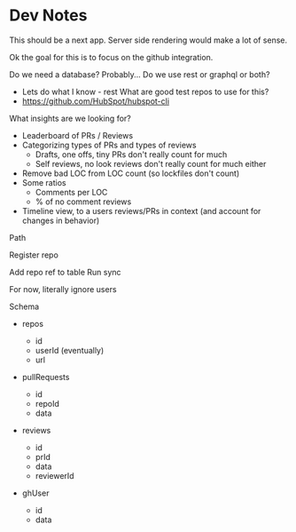 # Dev Notes

This should be a next app. Server side rendering would make a lot of sense.

Ok the goal for this is to focus on the github integration. 

Do we need a database? Probably... 
Do we use rest or graphql or both?
  - Lets do what I know - rest
What are good test repos to use for this?
  - https://github.com/HubSpot/hubspot-cli 

What insights are we looking for?
- Leaderboard of PRs / Reviews 
- Categorizing types of PRs and types of reviews
  - Drafts, one offs, tiny PRs don't really count for much
  - Self reviews, no look reviews don't really count for much either
- Remove bad LOC from LOC count (so lockfiles don't count)
- Some ratios
  - Comments per LOC
  - % of no comment reviews
- Timeline view, to a users reviews/PRs in context (and account for changes in behavior)

Path

Register repo

Add repo ref to table
Run sync

For now, literally ignore users

Schema

- repos
  - id
  - userId (eventually)
  - url

- pullRequests
  - id
  - repoId
  - data

- reviews
  - id
  - prId
  - data
  - reviewerId

- ghUser
  - id
  - data